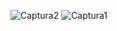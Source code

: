 ![Captura2](https://github.com/Carlos-Garcia09/PhaserGame/assets/75263278/e3c7f103-b389-4338-b7a8-3ca38c58e193)
![Captura1](https://github.com/Carlos-Garcia09/PhaserGame/assets/75263278/d0e6841a-1e07-4b25-b3fd-2d450e6a57e9)


